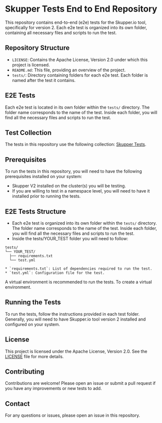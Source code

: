 # Skupper Tests End to End Repository

This repository contains end-to-end (e2e) tests for the Skupper.io tool, specifically for version 2. Each e2e test is organized into its own folder, containing all necessary files and scripts to run the test.

## Repository Structure

- `LICENSE`: Contains the Apache License, Version 2.0 under which this project is licensed.
- `README.md`: This file, providing an overview of the project.
- `tests/`: Directory containing folders for each e2e test. Each folder is named after the test it contains.

## E2E Tests

Each e2e test is located in its own folder within the `tests/` directory. The folder name corresponds to the name of the test. Inside each folder, you will find all the necessary files and scripts to run the test.

## Test Collection

The tests in this repository use the following collection: [Skupper Tests](https://github.com/rafaelvzago/skupper-tests).

## Prerequisites

To run the tests in this repository, you will need to have the following prerequisites installed on your system:

- Skupper V2 installed on the cluster(s) you will be testing.
- If you are willing to test in a namespace level, you will need to have it installed prior to running the tests.


## E2E Tests Structure

* Each e2e test is organized into its own folder within the `tests/` directory. The folder name corresponds to the name of the test. Inside each folder, you will find all the necessary files and scripts to run the test.
* Inside the tests/YOUR_TEST folder you will need to follow:

```
tests/
└── YOUR_TEST/
  ├── requirements.txt
  └── test.yml
```
```
* `requirements.txt`: List of dependencies required to run the test.
* `test.yml`: Configuration file for the test.
```

A virtual environment is recommended to run the tests. To create a virtual environment.

## Running the Tests

To run the tests, follow the instructions provided in each test folder. Generally, you will need to have Skupper.io tool version 2 installed and configured on your system.

## License

This project is licensed under the Apache License, Version 2.0. See the [LICENSE](LICENSE) file for more details.

## Contributing

Contributions are welcome! Please open an issue or submit a pull request if you have any improvements or new tests to add.

## Contact

For any questions or issues, please open an issue in this repository.
